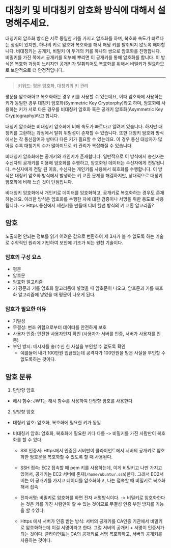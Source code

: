 # 대칭키 및 비대칭키 암호화 방식에 대해서 설명해주세요.

대칭키의 암호화 방식은 서로 동일한 키를 가지고 암호화를 하며, 복호화 속도가 빠르다는 장점이 있지만, 하나의 키로 암호화 복호화를 해서 해당 키를 탈취되지 않도록 해야합니다.
비대칭키는 공개키, 비밀키 이 두개의 키를 하나의 쌍으로 암호화를 진행합니다. 비밀키를 가진 쪽에서 공개키를 외부에 뿌리면 이 공개키를 통해 암호화를 합니다. 이 방식은 복호화 과정이 느리지만 공개키가 탈취되어도 복호화를 위해서 비밀키가 필요하므로 보안적으로 더 안정적입니다.

---

> 키워드: 평문 암호화, 대칭키의 키 관리

평문을 암호화하고 복호화하는 경우 키를 사용할 수 있는데요, 이때 암호화에 사용하는 키가 동일한 경우 대칭키 암호화(Symmetric Key Cryptorphy)라고 하며, 암호화에 사용하는 키가 서로 다른 경우를 비대칭키 암호화 혹은 공개키 암호화(Asymmetric Key Cryptography)라고 합니다.

대칭키 암호화는 비대칭키 암호화에 비해 속도가 빠르다고 알려져 있습니다. 하지만 대칭키를 교환하는 과정에서 탈취 위험성이 존재할 수 있습니다. 또한 대칭키 암호화 방식에서는 각 통신참여자 쌍마다 다른 키가 필요할 수 있는데요. 이 경우 통신 대상자가 많아질 수록 대칭기의 수가 많아지므로 키 관리가 복잡해질 수 있습니다.

비대칭키 암호화에는 공개키와 개인키가 존재합니다. 일반적으로 이 방식에서 송신자는 수신자의 공개키를 이용해 암호화를 수행하고, 암호화된 데이터는 수신자에게 전달됩니다. 수신자에게 전달 된 이휴, 수신자는 개인키를 사용해서 복호화를 수행합니다. 이 방식은 대칭키 암호화 방식에서 발생하는 키 교환 문제를 해결하지만, 상대적으로 대칭키 암호화에 비해 느린 것이 단점입니다.

비대칭키 암호화에서 개인키로 데이터를 암호화하고, 공개키로 복호화하는 경우도 존재하는데요. 이러한 방식은 암호화를 수행한 자에 대한 검증이나 서명을 위한 용도로 사용됩니다. -> Https 통신에서 세션키를 만들때 디비 헬맨 방식의 키 교환 알고리즘?

## 암호

노출되면 안되는 정보를 읽기 어려운 값으로 변환하여 제 3자가 볼 수 없도록 하는 기술로 수학적인 원리에 기반하여 보안에 기초가 되는 원천 기술이다.

### 암호의 구성 요소

- 평문
- 암호문
- 암호화 알고리즘
- 키
  평문과 키를 암호화 알고리즘에 넣었을 때 암호문이 나오고, 암호문과 키를 복호화 알고리즘에 넣었을 때 평문이 나오게 된다.

### 암호가 필요한 이유

- 기밀성
- 무결성: 변조 위험으로부터 데이터를 안전하게 보호
- 사용자 인증: 안전한 사용자인지 확인 (사용자가 서버를 인증, 서버가 사용자를 인증)
- 부인 방지: 메시지를 송/수신 한 사실을 부인할 수 없도록 확인
  - 예를들어 내가 100만원 입금했는데 공격자가 100만원을 받은 사실을 부인할 수 없도록하는 것이다.

## 암호 분류

1. 단방향 암호

- 해시 함수: JWT는 해시 함수를 사용하여 단방향 암호를 사용한다

2. 양방향 암호

- 대칭키 암호: 암호화, 복호화에 필요한 키가 동일
- 비대칭키 암호: 암호화, 복호화에 필요한 키다 다름 -> 비밀키를 가진 사람만이 복호화를 할 수 있다.

  - SSL인증서: Https에서 인증된 서버만이 클라이언트에서 서버의 공개키로 암호화한 암호문을 복호화할 수 있도록 할 때 사용된다.
  - SSH 접속: EC2 접속할 때 pem 키를 사용하는데, 이게 비밀키고 나만 가지고 있어서, 공개키는 EC2 서버에 존재(`/home/ubuntu/.ssh`)한다. 그래서 EC2서버는 이 공개키를 가지고 데이터를 암호화하고, 나는 접속할 때 비밀키로 복호화해서 접속

  - 전자서명: 비밀키로 암호화를 하면 전자 서명방식이다. -> 비밀키로 암호화한다는 것은 키를 가진 사람만이 할 수 있는 것이므로 무결성 인증 부인 방지를 기능을 할 수있다.
  - Https 에서 서버가 인증 받는 방식: 서버의 공개키를 CA인증 기관에서 비밀키로 암호화하는데 이걸 서명이라고 한다. 그럼 서버의 공개키 + 서명이 인증서가 되는 것이다. 클라이언트는 CA의 공개키로 서명 복호화하고, 서버의 공개키를 사용하는 것이다.
